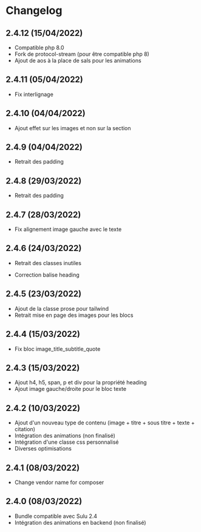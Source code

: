 # Changelog

## 2.4.12 (15/04/2022)

+ Compatible php 8.0
+ Fork de protocol-stream (pour être compatible php 8)
+ Ajout de aos à la place de sals pour les animations

## 2.4.11 (05/04/2022)

- Fix interlignage

## 2.4.10 (04/04/2022)

+ Ajout effet sur les images et non sur la section

## 2.4.9 (04/04/2022)

- Retrait des padding

## 2.4.8 (29/03/2022)

- Retrait des padding

## 2.4.7 (28/03/2022)

- Fix alignement image gauche avec le texte

## 2.4.6 (24/03/2022)

+ Retrait des classes inutiles
- Correction balise heading

## 2.4.5 (23/03/2022)

+ Ajout de la classe prose pour tailwind
+ Retrait mise en page des images pour les blocs

## 2.4.4 (15/03/2022)

- Fix bloc image_title_subtitle_quote

## 2.4.3 (15/03/2022)

+ Ajout h4, h5, span, p et div pour la propriété heading
+ Ajout image gauche/droite pour le bloc texte

## 2.4.2 (10/03/2022)

+ Ajout d'un nouveau type de contenu (image + titre + sous titre + texte + citation)
+ Intégration des animations (non finalisé)
+ Intégration d'une classe css personnalisé
+ Diverses optimisations

## 2.4.1 (08/03/2022)

- Change vendor name for composer

## 2.4.0 (08/03/2022)

+ Bundle compatible avec Sulu 2.4
+ Intégration des animations en backend (non finalisé)